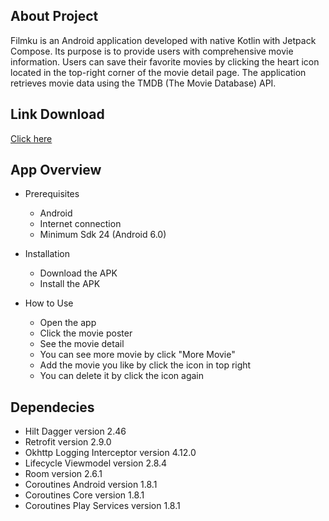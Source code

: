 ## About Project <br />
Filmku is an Android application developed with native Kotlin with Jetpack Compose. Its purpose is to provide users with comprehensive movie information. Users can save their favorite movies by clicking the heart icon located in the top-right corner of the movie detail page. The application retrieves movie data using the TMDB (The Movie Database) API.

## Link Download <br />
<a href="https://drive.google.com/drive/folders/1kxsRolBWLauRKgOxef_-0aZ9m4rFoqpB?usp=drive_link" >Click here</a>

## App Overview <br />
- Prerequisites
  - Android
  - Internet connection
  - Minimum Sdk 24 (Android 6.0)

- Installation
  - Download the APK
  - Install the APK
 
- How to Use
  - Open the app
  - Click the movie poster
  - See the movie detail
  - You can see more movie by click "More Movie"
  - Add the movie you like by click the icon in top right
  - You can delete it by click the icon again
 
## Dependecies <br />
  - Hilt Dagger version 2.46
  - Retrofit version 2.9.0
  - Okhttp Logging Interceptor version 4.12.0
  - Lifecycle Viewmodel version 2.8.4
  - Room version 2.6.1
  - Coroutines Android version 1.8.1
  - Coroutines Core version 1.8.1
  - Coroutines Play Services version 1.8.1
